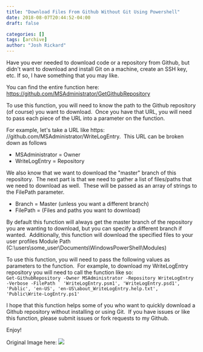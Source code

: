 ```yaml
---
title: "Download Files From Github Without Git Using Powershell"
date: 2018-08-07T20:44:52-04:00
draft: false

categories: []
tags: [archive]
author: "Josh Rickard"
---
```

Have you ever needed to download code or a repository from Github, but didn't want to download and install Git on a machine, create an SSH key, etc. If so, I have something that you may like.

You can find the entire function here: <a href="https://github.com/MSAdministrator/GetGithubRepository">https://github.com/MSAdministrator/GetGithubRepository</a>

To use this function, you will need to know the path to the Github repository (of course) you want to download.  Once you have that URL, you will need to pass each piece of the URL into a parameter on the function.

For example, let's take a URL like https: //github.com/MSAdministrator/WriteLogEntry.  This URL can be broken down as follows
<ul>
 	<li>MSAdministrator = Owner</li>
 	<li>WriteLogEntry = Repository</li>
</ul>
We also know that we want to download the "master" branch of this repository.  The next part is that we need to gather a list of files/paths that we need to download as well.  These will be passed as an array of strings to the FilePath parameter.
<ul>
 	<li>Branch = Master (unless you want a different branch)</li>
 	<li>FilePath = (Files and paths you want to download)</li>
</ul>
By default this function will always get the master branch of the repository you are wanting to download, but you can specify a different branch if wanted.  Additionally, this function will download the specified files to your user profiles Module Path (C:\users\some_user\Documents\WindowsPowerShell\Modules)

To use this function, you will need to pass the following values as parameters to the function.  For example, to download my WriteLogEntry repository you will need to call the function like so:<code>
Get-GithubRepository -Owner MSAdministrator -Repository WriteLogEntry -Verbose -FilePath `
'WriteLogEntry.psm1',
'WriteLogEntry.psd1',
'Public',
'en-US',
'en-US\about_WriteLogEntry.help.txt',
'Public\Write-LogEntry.ps1'</code>

I hope that this function helps some of you who want to quickly download a Github repository without installing or using Git.  If you have issues or like this function, please submit issues or fork requests to my Github.

Enjoy!

Original Image here: <img src="http://s.quickmeme.com/img/e0/e0d4afacba74c1b28ae4caad6f98e9d2d1689fe8e43dc1ee680214c75eb24e17.jpg" />
